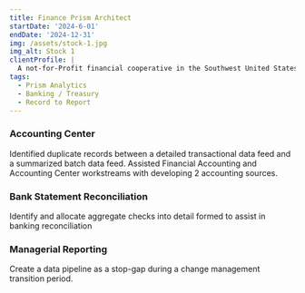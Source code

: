 ```yaml
---
title: Finance Prism Architect
startDate: '2024-6-01'
endDate: '2024-12-31'
img: /assets/stock-1.jpg
img_alt: Stock 1
clientProfile: |
  A not-for-Profit financial cooperative in the Southwest United States with over $2.5 billion in assets and over 129,000 members
tags:
  - Prism Analytics
  - Banking / Treasury
  - Record to Report
---
```


### Accounting Center
Identified duplicate records between a detailed transactional data feed and a summarized batch data feed. Assisted Financial Accounting and Accounting Center workstreams with developing 2 accounting sources.

### Bank Statement Reconciliation
Identify and allocate aggregate checks into detail formed to assist in banking reconciliation

### Managerial Reporting
Create a data pipeline as a stop-gap during a change management transition period.